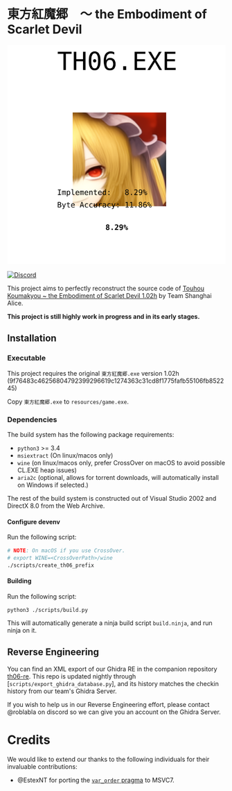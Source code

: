 # 東方紅魔郷　～ the Embodiment of Scarlet Devil

<picture>
  <source media="(prefers-color-scheme: dark)" srcset="resources/progress_dark.svg">
  <img alt="Decomp Progress" src="resources/progress.svg">
</picture>

[![Discord][discord-badge]][discord]

[discord]: https://discord.gg/VyGwAjrh9a
[discord-badge]: https://img.shields.io/discord/1147558514840064030?color=%237289DA&logo=discord&logoColor=%23FFFFFF

This project aims to perfectly reconstruct the source code of [Touhou Koumakyou ~ the Embodiment of Scarlet Devil 1.02h](https://en.touhouwiki.net/wiki/Embodiment_of_Scarlet_Devil) by Team Shanghai Alice.

**This project is still highly work in progress and in its early stages.**


## Installation

### Executable

This project requires the original `東方紅魔郷.exe` version 1.02h (9f76483c46256804792399296619c1274363c31cd8f1775fafb55106fb852245)

Copy `東方紅魔郷.exe` to `resources/game.exe`.

### Dependencies

The build system has the following package requirements:

- `python3` >= 3.4
- `msiextract` (On linux/macos only)
- `wine` (on linux/macos only, prefer CrossOver on macOS to avoid possible CL.EXE heap issues)
- `aria2c` (optional, allows for torrent downloads, will automatically install on Windows if selected.)

The rest of the build system is constructed out of Visual Studio 2002 and DirectX 8.0 from the Web Archive.

#### Configure devenv

Run the following script:
```bash
# NOTE: On macOS if you use CrossOver.
# export WINE=<CrossOverPath>/wine
./scripts/create_th06_prefix
```

#### Building

Run the following script:

```
python3 ./scripts/build.py
```

This will automatically generate a ninja build script `build.ninja`, and run
ninja on it.

## Reverse Engineering

You can find an XML export of our Ghidra RE in the companion repository
[th06-re]. This repo is updated nightly through [`scripts/export_ghidra_database.py`],
and its history matches the checkin history from our team's Ghidra Server.

If you wish to help us in our Reverse Engineering effort, please contact
@roblabla on discord so we can give you an account on the Ghidra Server.

# Credits

We would like to extend our thanks to the following individuals for their
invaluable contributions:

- @EstexNT for porting the [`var_order` pragma](scripts/pragma_var_order.cpp) to
  MSVC7.

[th06-re]: https://github.com/happyhavoc/th06-re
